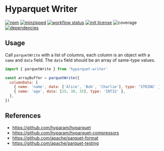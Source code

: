 # Hyparquet Writer

[![npm](https://img.shields.io/npm/v/hyparquet-writer)](https://www.npmjs.com/package/hyparquet-writer)
[![minzipped](https://img.shields.io/bundlephobia/minzip/hyparquet-writer)](https://www.npmjs.com/package/hyparquet-writer)
[![workflow status](https://github.com/hyparam/hyparquet-writer/actions/workflows/ci.yml/badge.svg)](https://github.com/hyparam/hyparquet-writer/actions)
[![mit license](https://img.shields.io/badge/License-MIT-orange.svg)](https://opensource.org/licenses/MIT)
![coverage](https://img.shields.io/badge/Coverage-96-darkred)
[![dependencies](https://img.shields.io/badge/Dependencies-1-blueviolet)](https://www.npmjs.com/package/hyparquet-writer?activeTab=dependencies)

## Usage

Call `parquetWrite` with a list of columns, each column is an object with a `name` and `data` field. The `data` field should be an array of same-type values.

```javascript
import { parquetWrite } from 'hyparquet-writer'

const arrayBuffer = parquetWrite({
  columnData: [
    { name: 'name', data: ['Alice', 'Bob', 'Charlie'], type: 'STRING' },
    { name: 'age', data: [25, 30, 35], type: 'INT32' },
  ],
})
```

## References

 - https://github.com/hyparam/hyparquet
 - https://github.com/hyparam/hyparquet-compressors
 - https://github.com/apache/parquet-format
 - https://github.com/apache/parquet-testing
